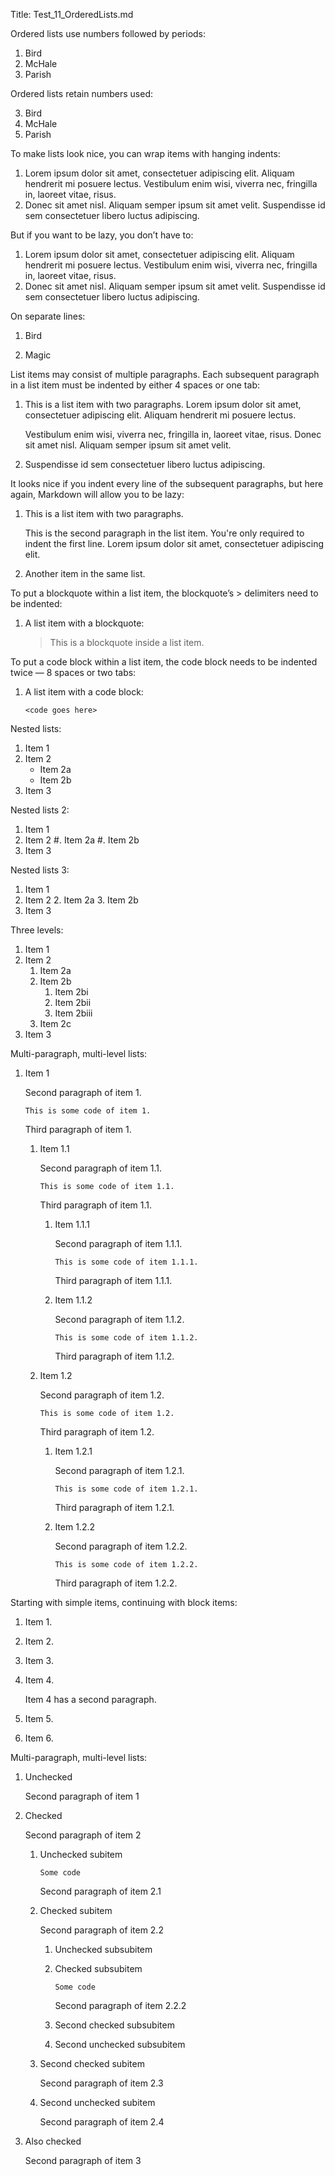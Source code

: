 ﻿Title: Test_11_OrderedLists.md

Ordered lists use numbers followed by periods:

1.  Bird
2.  McHale
3.  Parish

Ordered lists retain numbers used:

3.  Bird
2.  McHale
1.  Parish

To make lists look nice, you can wrap items with hanging indents:

1.  Lorem ipsum dolor sit amet, consectetuer adipiscing elit.
    Aliquam hendrerit mi posuere lectus. Vestibulum enim wisi,
    viverra nec, fringilla in, laoreet vitae, risus.
2.  Donec sit amet nisl. Aliquam semper ipsum sit amet velit.
    Suspendisse id sem consectetuer libero luctus adipiscing.

But if you want to be lazy, you don’t have to:

1.  Lorem ipsum dolor sit amet, consectetuer adipiscing elit.
Aliquam hendrerit mi posuere lectus. Vestibulum enim wisi,
viverra nec, fringilla in, laoreet vitae, risus.
2.  Donec sit amet nisl. Aliquam semper ipsum sit amet velit.
Suspendisse id sem consectetuer libero luctus adipiscing.

On separate lines:

1.  Bird

2.  Magic

List items may consist of multiple paragraphs. Each subsequent paragraph in a list item must be indented by either 4 spaces or one tab:

1.  This is a list item with two paragraphs. Lorem ipsum dolor
    sit amet, consectetuer adipiscing elit. Aliquam hendrerit
    mi posuere lectus.

    Vestibulum enim wisi, viverra nec, fringilla in, laoreet
    vitae, risus. Donec sit amet nisl. Aliquam semper ipsum
    sit amet velit.

2.  Suspendisse id sem consectetuer libero luctus adipiscing.

It looks nice if you indent every line of the subsequent paragraphs, but here again, Markdown will allow you to be lazy:

1.  This is a list item with two paragraphs.

    This is the second paragraph in the list item. You're
only required to indent the first line. Lorem ipsum dolor
sit amet, consectetuer adipiscing elit.

2.  Another item in the same list.

To put a blockquote within a list item, the blockquote’s > delimiters need to be indented:

1.  A list item with a blockquote:

    > This is a blockquote
    > inside a list item.

To put a code block within a list item, the code block needs to be indented twice — 8 spaces or two tabs:

1.  A list item with a code block:

        <code goes here>

Nested lists:

1. Item 1
2. Item 2
	- Item 2a
	- Item 2b
3. Item 3

Nested lists 2:

1. Item 1
2. Item 2
	#. Item 2a
	#. Item 2b
3. Item 3

Nested lists 3:

1. Item 1
2. Item 2
	2. Item 2a
	3. Item 2b
3. Item 3

Three levels:

1. Item 1
2. Item 2
	1. Item 2a
	2. Item 2b
		1. Item 2bi
		2. Item 2bii
		3. Item 2biii
	3. Item 2c
3. Item 3

Multi-paragraph, multi-level lists:

1.	Item 1
	
	Second paragraph of item 1.
	
		This is some code of item 1.

	Third paragraph of item 1.
	
	1.	Item 1.1
		
		Second paragraph of item 1.1.
	
			This is some code of item 1.1.

		Third paragraph of item 1.1.
	
		1.	Item 1.1.1
		
			Second paragraph of item 1.1.1.
	
				This is some code of item 1.1.1.

			Third paragraph of item 1.1.1.
	
		2.	Item 1.1.2
		
			Second paragraph of item 1.1.2.
	
				This is some code of item 1.1.2.

			Third paragraph of item 1.1.2.
	
	2.	Item 1.2
		
		Second paragraph of item 1.2.
	
			This is some code of item 1.2.

		Third paragraph of item 1.2.
	
		1.	Item 1.2.1
		
			Second paragraph of item 1.2.1.
	
				This is some code of item 1.2.1.

			Third paragraph of item 1.2.1.
	
		2.	Item 1.2.2
		
			Second paragraph of item 1.2.2.
	
				This is some code of item 1.2.2.

			Third paragraph of item 1.2.2.

Starting with simple items, continuing with block items:

1.	Item 1.
2.	Item 2.
3.	Item 3.
4.	Item 4.
	
	Item 4 has a second paragraph.

5.	Item 5.
6.	Item 6.


Multi-paragraph, multi-level lists:

1.	Unchecked
	
	Second paragraph of item 1

2.	Checked
	
	Second paragraph of item 2
	
	1.	Unchecked subitem

			Some code

		Second paragraph of item 2.1

	2.	Checked subitem

		Second paragraph of item 2.2

		1.	Unchecked subsubitem
		2.	Checked subsubitem

				Some code

			Second paragraph of item 2.2.2

		3.	Second checked subsubitem
		4.	Second unchecked subsubitem
	3.	Second checked subitem

		Second paragraph of item 2.3

	4.	Second unchecked subitem

		Second paragraph of item 2.4

3.	Also checked

	Second paragraph of item 3

	